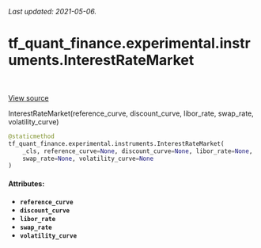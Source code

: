 <!--
This file is generated by a tool. Do not edit directly.
For open-source contributions the docs will be updated automatically.
-->

*Last updated: 2021-05-06.*

<div itemscope itemtype="http://developers.google.com/ReferenceObject">
<meta itemprop="name" content="tf_quant_finance.experimental.instruments.InterestRateMarket" />
<meta itemprop="path" content="Stable" />
<meta itemprop="property" content="__new__"/>
</div>

# tf_quant_finance.experimental.instruments.InterestRateMarket

<!-- Insert buttons and diff -->

<table class="tfo-notebook-buttons tfo-api" align="left">
</table>

<a target="_blank" href="https://github.com/google/tf-quant-finance/blob/master/tf_quant_finance/experimental/instruments/rates_common.py">View source</a>



InterestRateMarket(reference_curve, discount_curve, libor_rate, swap_rate, volatility_curve)

```python
@staticmethod
tf_quant_finance.experimental.instruments.InterestRateMarket(
    _cls, reference_curve=None, discount_curve=None, libor_rate=None,
    swap_rate=None, volatility_curve=None
)
```



<!-- Placeholder for "Used in" -->


#### Attributes:

* <b>`reference_curve`</b>
* <b>`discount_curve`</b>
* <b>`libor_rate`</b>
* <b>`swap_rate`</b>
* <b>`volatility_curve`</b>


